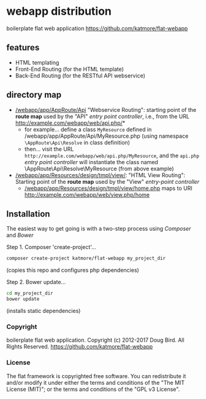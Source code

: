 # webapp distribution
boilerplate flat web application
https://github.com/katmore/flat-webapp

## features
 * HTML templating
 * Front-End Routing (for the HTML template) 
 * Back-End Routing (for the RESTful API webservice) 
 
## directory map
 * [/webapp/app/AppRoute/Api](https://github.com/katmore/flat-webapp/tree/master/app/AppRoute) "Webservice Routing": starting point of the **route map** used by the "API" *entry point controller*, i.e., from the URL http://example.com/webapp/web/api.php/*
   * for example... 
      define a class `MyResource` defined in /webapp/app/AppRoute/Api/MyResource.php (using namespace `\AppRoute\Api\Resolve` in class definition)
   * then...
    visit the URL `http://example.com/webapp/web/api.php/MyResource`, and the `api.php` *entry point controller* will instantiate the class named \AppRoute\Api\Resolve\MyResource (from above example)
 * [/webapp/app/Resources/design/tmpl/view/](https://github.com/katmore/flat-webapp/tree/master/app/Resources/design/tmpl): "HTML View Routing": Starting point of the **route map** used by the "View" *entry-point controller*
   * [/webapp/app/Resources/design/tmpl/view/home.php](https://github.com/katmore/flat-webapp/blob/master/app/Resources/design/tmpl/view/home.php) maps to URI http://example.com/webapp/web/view.php/home

## Installation
The easiest way to get going is with a two-step process using *Composer* and *Bower*

 Step 1. Composer 'create-project'...

```bash
composer create-project katmore/flat-webapp my_project_dir
```
(copies this repo and configures php dependencies)

 Step 2. Bower update...
```bash
cd my_project_dir
bower update
```
(installs static dependencies)

### Copyright
boilerplate flat web application. 
Copyright (c) 2012-2017 Doug Bird. All Rights Reserved.
https://github.com/katmore/flat-webapp

### License
The flat framework is copyrighted free software.
You can redistribute it and/or modify it under either the terms and conditions of the
"The MIT License (MIT)"; or the terms and conditions of the "GPL v3 License".
